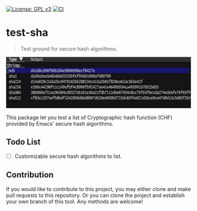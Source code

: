 [![License: GPL v3](https://img.shields.io/badge/License-GPL%20v3-blue.svg)](https://www.gnu.org/licenses/gpl-3.0)
[![CI](https://github.com/jcs-elpa/test-sha/actions/workflows/test.yml/badge.svg)](https://github.com/jcs-elpa/test-sha/actions/workflows/test.yml)

# test-sha
> Test ground for secure hash algorithms.

<p align="center">
  <img src="./etc/demo.gif" width="600" height="140"/>
</p>

This package let you test a list of Cryptographic hash function (CHF) provided
by Emacs' secure hash algorithms.

## Todo List

- [ ] Customizable secure hash algorithms to list.

## Contribution

If you would like to contribute to this project, you may either
clone and make pull requests to this repository. Or you can
clone the project and establish your own branch of this tool.
Any methods are welcome!
